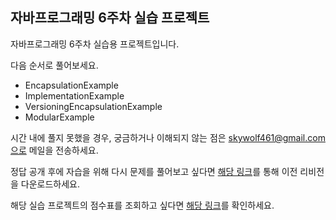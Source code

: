 ## 자바프로그래밍 6주차 실습 프로젝트
자바프로그래밍 6주차 실습용 프로젝트입니다.

다음 순서로 풀어보세요.

- EncapsulationExample
- ImplementationExample
- VersioningEncapsulationExample
- ModularExample

시간 내에 풀지 못했을 경우, 궁금하거나 이해되지 않는 점은 skywolf461@gmail.com으로 메일을 전송하세요.

정답 공개 후에 자습을 위해 다시 문제를 풀어보고 싶다면 [해당 링크](https://github.com/java-lesson-cbnu/java-part-4/tree/7bf13b34de6140e8a2d27e0bab93cec8a0d59d8a)를 통해 이전 리비전을 다운로드하세요.

해당 실습 프로젝트의 점수표를 조회하고 싶다면 [해당 링크](RESULT_TABLE.md)를 확인하세요.